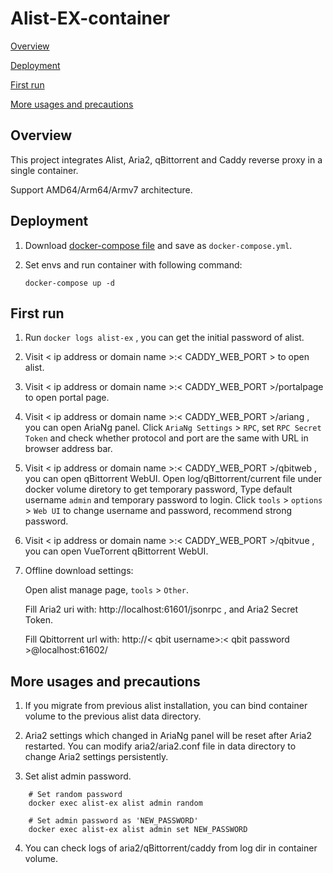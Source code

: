 # Alist-EX-container

[Overview](#Overview)

[Deployment](#Deployment)

[First run](#first)

[More usages and precautions](#more)  


## <a id="Overview"></a>Overview

This project integrates Alist, Aria2, qBittorrent and Caddy reverse proxy in a single container.

Support AMD64/Arm64/Armv7 architecture.


## <a id="Deployment"></a>Deployment

 1. Download [docker-compose file](https://github.com/wy580477/Alist-EX-container/blob/main/docker-compose.yml) and save as `docker-compose.yml`.

 2. Set envs and run container with following command:

        docker-compose up -d


## <a id="first"></a>First run

1. Run `docker logs alist-ex` , you can get the initial password of alist.

2. Visit < ip address or domain name >:< CADDY_WEB_PORT > to open alist.

3. Visit < ip address or domain name >:< CADDY_WEB_PORT >/portalpage to open portal page.

4. Visit < ip address or domain name >:< CADDY_WEB_PORT >/ariang , you can open AriaNg panel. Click `AriaNg Settings` > `RPC`, set `RPC Secret Token` and check whether protocol and port are the same with URL in browser address bar.

5. Visit < ip address or domain name >:< CADDY_WEB_PORT >/qbitweb , you can open qBittorrent WebUI. Open log/qBittorrent/current file under docker volume diretory to get temporary password, Type default username `admin` and temporary password to login. Click `tools` > `options` > `Web UI` to change username and password, recommend strong password. 

6. Visit < ip address or domain name >:< CADDY_WEB_PORT >/qbitvue , you can open VueTorrent qBittorrent WebUI. 

7. Offline download settings:

   Open alist manage page, `tools` > `Other`.

   Fill Aria2 uri with: http://localhost:61601/jsonrpc , and Aria2 Secret Token.

   Fill Qbittorrent url with: http://< qbit username>:< qbit password >@localhost:61602/


## <a id="more"></a>More usages and precautions

 1. If you migrate from previous alist installation, you can bind container volume to the previous alist data directory.

 2. Aria2 settings which changed in AriaNg panel will be reset after Aria2 restarted. You can modify aria2/aria2.conf file in data directory to change Aria2 settings persistently.

 3. Set alist admin password.

 ```
     # Set random password
     docker exec alist-ex alist admin random

     # Set admin password as 'NEW_PASSWORD'
     docker exec alist-ex alist admin set NEW_PASSWORD
```

 4. You can check logs of aria2/qBittorrent/caddy from log dir in container volume.
